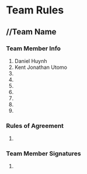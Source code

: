 # Team Rules

## //Team Name

### Team Member Info
<ol>
<li>Daniel Huynh</li>
<li>Kent Jonathan Utomo</li>
<li></li>
<li></li>
<li></li>
<li></li>
<li></li>
<li></li>
<li></li>
</ol>

### Rules of Agreement
<ol>
<li></li>

</ol>



### Team Member Signatures
<ol>
<li></li>

</ol>